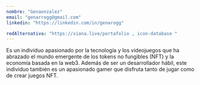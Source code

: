 ```yaml
---
nombre: "Genaonzalez"
email: "genarrogg@gmail.com"
linkedin: "https://linkedin.com/in/genarogg"

redAlternativa: "https://xiana.live/portafolio , icon-database "
---
```


Es un individuo apasionado por la tecnología y los videojuegos que ha abrazado el mundo emergente de los tokens no fungibles (NFT) y la economía basada en la web3. Además de ser un desarrollador hábil, este individuo también es un apasionado gamer que disfruta tanto de jugar como de crear juegos NFT.
